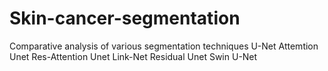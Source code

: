 # Skin-cancer-segmentation

Comparative analysis of various segmentation techniques
U-Net
Attemtion Unet
Res-Attention Unet
Link-Net
Residual Unet
Swin U-Net
